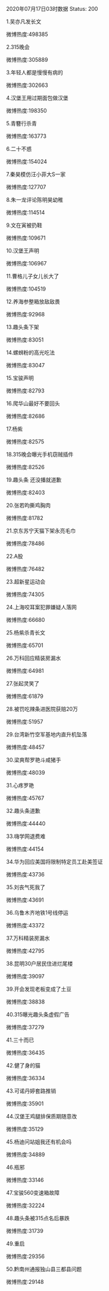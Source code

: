 2020年07月17日03时数据
Status: 200

1.吴亦凡发长文

微博热度:498385

2.315晚会

微博热度:305889

3.年轻人都是慢慢有病的

微博热度:302663

4.汉堡王用过期面包做汉堡

微博热度:198350

5.青簪行杀青

微博热度:163773

6.二十不惑

微博热度:154024

7.秦昊模仿汪小菲大S一家

微博热度:127707

8.朱一龙评论陈明昊幼稚

微博热度:114514

9.文在寅被扔鞋

微博热度:109671

10.汉堡王声明

微博热度:106967

11.曹格儿子女儿长大了

微博热度:104519

12.养海参整箱放敌敌畏

微博热度:92968

13.趣头条下架

微博热度:83051

14.螺蛳粉的高光吃法

微博热度:83047

15.宝骏声明

微博热度:82793

16.爬华山最好不要回头

微博热度:82686

17.杨紫

微博热度:82575

18.315晚会曝光手机窃贼插件

微博热度:82526

19.趣头条 还没播就道歉

微博热度:82403

20.张若昀撕鸡胸肉

微博热度:81782

21.京东苏宁天猫下架永亮毛巾

微博热度:78486

22.A股

微博热度:76482

23.超新星运动会

微博热度:74305

24.上海咬耳案犯罪嫌疑人落网

微博热度:66680

25.杨紫杀青长文

微博热度:65701

26.万科回应精装房漏水

微博热度:64981

27.张起灵笑了

微博热度:61879

28.被罚吃辣条进医院获赔20万

微博热度:51957

29.台湾新竹空军基地内直升机坠落

微博热度:48457

30.梁爽帮罗艳斗咸猪手

微博热度:48039

31.心疼罗艳

微博热度:45767

32.趣头条道歉

微博热度:44440

33.嗨学网退费难

微博热度:44154

34.华为回应美国将限制特定员工赴美签证

微博热度:43736

35.刘丧气死我了

微博热度:43691

36.乌鲁木齐地铁1号线停运

微博热度:43372

37.万科精装房漏水

微博热度:42795

38.昆明30户居民住进烂尾楼

微博热度:39097

39.开会发现老板变成了土豆

微博热度:38838

40.315曝光趣头条虚假广告

微博热度:37279

41.三十而已

微博热度:36435

42.健了身的猫

微博热度:36334

43.可诺丹婷套路推销

微博热度:35901

44.汉堡王鸡腿排保质期随意改

微博热度:35129

45.杨迪问站姐我还有机会吗

微博热度:34889

46.瓶邪

微博热度:33146

47.宝骏560变速箱故障

微博热度:32224

48.趣头条被315点名后暴跌

微博热度:31739

49.重启

微博热度:29356

50.黔南州通报独山县三都县问题

微博热度:29148

